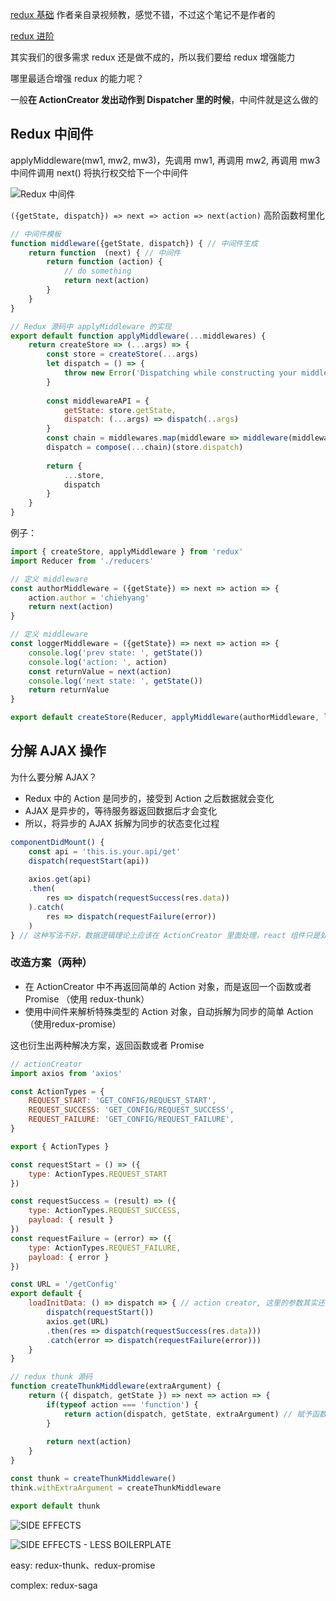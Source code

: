 [redux 基础](https://github.com/tayiorbeii/egghead.io_redux_course_notes) 作者亲自录视频教，感觉不错，不过这个笔记不是作者的

[redux 进阶](https://github.com/tayiorbeii/egghead.io_idiomatic_redux_course_notes)

其实我们的很多需求 redux 还是做不成的，所以我们要给 redux 增强能力

哪里最适合增强 redux 的能力呢？

一般**在 ActionCreator 发出动作到 Dispatcher 里的时候**，中间件就是这么做的

## Redux 中间件

applyMiddleware(mw1, mw2, mw3)，先调用 mw1, 再调用 mw2, 再调用 mw3中间件调用 next() 将执行权交给下一个中间件

![Redux 中间件](https://i.loli.net/2019/01/10/5c37148a44b2c.png)

`({getState, dispatch}) => next => action => next(action)` 高阶函数柯里化

```js
// 中间件模板
function middleware({getState, dispatch}) { // 中间件生成
    return function  (next) { // 中间件
        return function (action) {
            // do something
            return next(action)
        }
    }
}
```



```js
// Redux 源码中 applyMiddleware 的实现
export default function applyMiddleware(...middlewares) {
    return createStore => (...args) => {
        const store = createStore(...args)
        let dispatch = () => {
            throw new Error('Dispatching while constructing your middleware is not allowed.' + 'Other middleware would not be applied to this dispatch.')
        }
        
        const middlewareAPI = {
            getState: store.getState,
            dispatch: (...args) => dispatch(..args)
        }
        const chain = middlewares.map(middleware => middleware(middlewareAPI))
        dispatch = compose(...chain)(store.dispatch)
        
        return {
            ...store,
            dispatch
        }
    }
}
```

例子：

```js
import { createStore, applyMiddleware } from 'redux'
import Reducer from './reducers'

// 定义 middleware
const authorMiddleware = ({getState}) => next => action => {
    action.author = 'chiehyang'
    return next(action)
}

// 定义 middleware
const loggerMiddleware = ({getState}) => next => action => {
    console.log('prev state: ', getState())
    console.log('action: ', action)
    const returnValue = next(action)
    console.log('next state: ', getState())
    return returnValue
}

export default createStore(Reducer, applyMiddleware(authorMiddleware, loggerMiddleware)) // 应用 middleaare，中间件在后面的就晚调用
```

## 分解 AJAX 操作

为什么要分解 AJAX？

- Redux 中的 Action 是同步的，接受到 Action 之后数据就会变化
- AJAX 是异步的，等待服务器返回数据后才会变化
- 所以，将异步的 AJAX 拆解为同步的状态变化过程

```jsx
componentDidMount() {
    const api = 'this.is.your.api/get'
    dispatch(requestStart(api))
    
    axios.get(api)
    .then(
        res => dispatch(requestSuccess(res.data))
    ).catch(
        res => dispatch(requestFailure(error))
    )
} // 这种写法不好，数据逻辑理论上应该在 ActionCreator 里面处理，react 组件只是处理一些展示相关的事情，所有的动作都是放在 action 里处理的，我们应该用中间件来解决这样的问题
```

### 改造方案（两种）

- 在 ActionCreator 中不再返回简单的 Action 对象，而是返回一个函数或者 Promise （使用 redux-thunk）
- 使用中间件来解析特殊类型的 Action 对象，自动拆解为同步的简单 Action（使用redux-promise）

这也衍生出两种解决方案，返回函数或者 Promise

```jsx
// actionCreator
import axios from 'axios'

const ActionTypes = {
    REQUEST_START: 'GET_CONFIG/REQUEST_START',
    REQUEST_SUCCESS: 'GET_CONFIG/REQUEST_SUCCESS',
    REQUEST_FAILURE: 'GET_CONFIG/REQUEST_FAILURE',
}

export { ActionTypes }

const requestStart = () => ({
    type: ActionTypes.REQUEST_START
})

const requestSuccess = (result) => ({
    type: ActionTypes.REQUEST_SUCCESS,
    payload: { result }
})
const requestFailure = (error) => ({
    type: ActionTypes.REQUEST_FAILURE,
    payload: { error }
})

const URL = '/getConfig'
export default {
    loadInitData: () => dispatch => { // action creator, 这里的参数其实还有 getState, extraArgument，但是没有用到就不写了
        dispatch(requestStart())
        axios.get(URL)
        .then(res => dispatch(requestSuccess(res.data)))
        .catch(error => dispatch(requestFailure(error)))
    }
}
```

```js
// redux thunk 源码
function createThunkMiddleware(extraArgument) {
    return ({ dispatch, getState }) => next => action => {
        if(typeof action === 'function') {
            return action(dispatch, getState, extraArgument) // 赋予函数 action 更强的能力，允许它使用 dispatch 和 getState
        }
        
        return next(action)
    }
}

const thunk = createThunkMiddleware()
think.withExtraArgument = createThunkMiddleware

export default thunk
```

![SIDE EFFECTS](https://s3.amazonaws.com/media-p.slid.es/uploads/364812/images/2484716/ARCH-Redux2-extended-real.gif)

![SIDE EFFECTS - LESS BOILERPLATE](https://s3.amazonaws.com/media-p.slid.es/uploads/364812/images/2484790/ARCH-Redux2-extended-real-declerative.gif)

easy: redux-thunk、redux-promise

complex: redux-saga